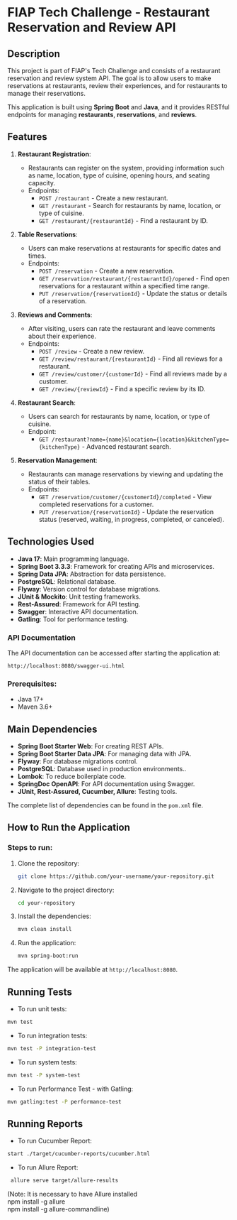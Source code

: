 
# FIAP Tech Challenge - Restaurant Reservation and Review API

## Description

This project is part of FIAP's Tech Challenge and consists of a restaurant reservation and review system API. The goal is to allow users to make reservations at restaurants, review their experiences, and for restaurants to manage their reservations.

This application is built using **Spring Boot** and **Java**, and it provides RESTful endpoints for managing **restaurants**, **reservations**, and **reviews**.

## Features

1. **Restaurant Registration**:
    - Restaurants can register on the system, providing information such as name, location, type of cuisine, opening hours, and seating capacity.
    - Endpoints:
        - `POST /restaurant` - Create a new restaurant.
        - `GET /restaurant` - Search for restaurants by name, location, or type of cuisine.
        - `GET /restaurant/{restaurantId}` - Find a restaurant by ID.

2. **Table Reservations**:
    - Users can make reservations at restaurants for specific dates and times.
    - Endpoints:
        - `POST /reservation` - Create a new reservation.
        - `GET /reservation/restaurant/{restaurantId}/opened` - Find open reservations for a restaurant within a specified time range.
        - `PUT /reservation/{reservationId}` - Update the status or details of a reservation.

3. **Reviews and Comments**:
    - After visiting, users can rate the restaurant and leave comments about their experience.
    - Endpoints:
        - `POST /review` - Create a new review.
        - `GET /review/restaurant/{restaurantId}` - Find all reviews for a restaurant.
        - `GET /review/customer/{customerId}` - Find all reviews made by a customer.
        - `GET /review/{reviewId}` - Find a specific review by its ID.

4. **Restaurant Search**:
    - Users can search for restaurants by name, location, or type of cuisine.
    - Endpoint:
        - `GET /restaurant?name={name}&location={location}&kitchenType={kitchenType}` - Advanced restaurant search.

5. **Reservation Management**:
    - Restaurants can manage reservations by viewing and updating the status of their tables.
    - Endpoints:
        - `GET /reservation/customer/{customerId}/completed` - View completed reservations for a customer.
        - `PUT /reservation/{reservationId}` - Update the reservation status (reserved, waiting, in progress, completed, or canceled).


## Technologies Used
- **Java 17**: Main programming language.
- **Spring Boot 3.3.3**: Framework for creating APIs and microservices.
- **Spring Data JPA**: Abstraction for data persistence.
- **PostgreSQL**: Relational database.
- **Flyway**: Version control for database migrations.
- **JUnit & Mockito**: Unit testing frameworks.
- **Rest-Assured**: Framework for API testing.
- **Swagger**: Interactive API documentation.
- **Gatling**: Tool for performance testing.

### API Documentation
The API documentation can be accessed after starting the application at:
```
http://localhost:8080/swagger-ui.html
```

### Prerequisites:
- Java 17+
- Maven 3.6+


## Main Dependencies

- **Spring Boot Starter Web**: For creating REST APIs.
- **Spring Boot Starter Data JPA**: For managing data with JPA.
- **Flyway**: For database migrations control.
- **PostgreSQL**: Database used in production environments..
- **Lombok**: To reduce boilerplate code.
- **SpringDoc OpenAPI**: For API documentation using Swagger.
- **JUnit, Rest-Assured, Cucumber, Allure**: Testing tools.

The complete list of dependencies can be found in the `pom.xml` file.

## How to Run the Application


### Steps to run:

1. Clone the repository:
   ```bash
   git clone https://github.com/your-username/your-repository.git
   ```

2. Navigate to the project directory:
   ```bash
   cd your-repository
   ```

3. Install the dependencies:
   ```bash
   mvn clean install
   ```

4. Run the application:
   ```bash
   mvn spring-boot:run
   ```

The application will be available at `http://localhost:8080`.


## Running Tests

- To run unit tests:

```sh
mvn test
```

- To run integration tests:

```sh
mvn test -P integration-test
```

- To run system tests:

```sh
mvn test -P system-test
```

- To run Performance Test - with Gatling:

```sh
mvn gatling:test -P performance-test
```

## Running Reports


- To run Cucumber Report:

```sh
start ./target/cucumber-reports/cucumber.html
```

- To run Allure Report:

```sh
 allure serve target/allure-results    
```

(Note: It is necessary to have Allure installed
<br>
npm install -g allure <br>
npm install -g allure-commandline)
